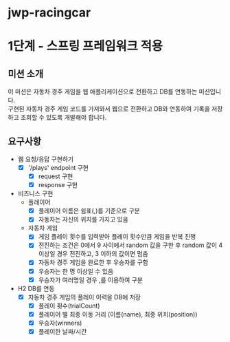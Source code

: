 # jwp-racingcar

# 1단계 - 스프링 프레임워크 적용

## 미션 소개

이 미션은 자동차 경주 게임을 웹 애플리케이션으로 전환하고 DB를 연동하는 미션입니다.  
구현된 자동차 경주 게임 코드를 가져와서 웹으로 전환하고 DB와 연동하여 기록을 저장하고 조회할 수 있도록 개발해야 합니다.

## 요구사항

* 웹 요청/응답 구현하기
    -[x] '/plays' endpoint 구현
        -[x] request 구현
        -[x] response 구현
* 비즈니스 구현
    * 플레이어
        - [x] 플레이어 이름은 쉼표(,)를 기준으로 구분
        - [x] 자동차는 자신의 위치를 가지고 있음
    * 자동차 게임
        - [x] 게임 플레이 횟수를 입력받아 플레이 횟수만큼 게임을 반복 진행
        - [x] 전진하는 조건은 0에서 9 사이에서 random 값을 구한 후 random 값이 4 이상일 경우 전진하고, 3 이하의 값이면 멈춤
        - [x] 자동차 경주 게임을 완료한 후 우승자를 구함
        - [x] 우승자는 한 명 이상일 수 있음
        - [x] 우승자가 여러명일 경우 ,를 이용하여 구분

* H2 DB를 연동
    -[x] 자동차 경주 게임의 플레이 이력을 DB에 저장
        -[x] 플레이 횟수(trialCount)
        -[x] 플레이어 별 최종 이동 거리 (이름(name), 최종 위치(position))
        -[x] 우승자(winners)
        -[x] 플레이한 날짜/시간
